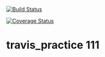 [![Build Status](https://travis-ci.org/nikul-serpentcs/travis_practice.svg?branch=master)](https://travis-ci.org/nikul-serpentcs/travis_practice)

[![Coverage Status](https://coveralls.io/repos/github/nikul-serpentcs/travis_practice/badge.svg?branch=master)](https://coveralls.io/github/nikul-serpentcs/travis_practice?branch=master)

# travis_practice 111
